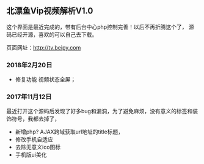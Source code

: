 


## 北漂鱼Vip视频解析V1.0
这个界面是最近完成的，带有后台中心php控制完善！以后不再折腾这个了，
源码已经开源，喜欢的可以自己去下载。

页面网址：http://tv.beipy.com 

### 2018年2月20日

* 修复功能 视频状态全屏；

### 2017年11月12日

最近打开这个源码后发现了好多bug和漏洞，为了避免麻烦，没有意义的标签和装饰符号，我都去掉了， 
* 新增php? AJAX跨域获取url地址的title标题， 
* 修改手机自适应 
* 去除无意义ico图标 
* 手机版ui美化
